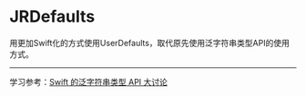 # JRDefaults
用更加Swift化的方式使用UserDefaults，取代原先使用泛字符串类型API的使用方式。

------
学习参考：[Swift 的泛字符串类型 API 大讨论](https://realm.io/cn/news/tryswift-andyy-hope-swift-eye-stringly-typed-api/)
